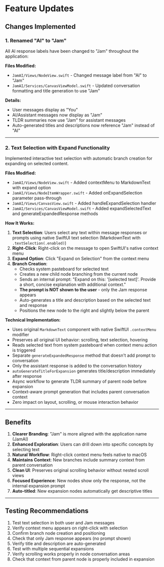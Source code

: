 # Feature Updates

## Changes Implemented

### 1. Renamed "AI" to "Jam"
All AI response labels have been changed to "Jam" throughout the application:

**Files Modified:**
- `JamAI/Views/NodeView.swift` - Changed message label from "AI" to "Jam"
- `JamAI/Services/CanvasViewModel.swift` - Updated conversation formatting and title generation to use "Jam"

**Details:**
- User messages display as "You"
- AI/Assistant messages now display as "Jam"
- TLDR summaries now use "Jam" for assistant messages
- Auto-generated titles and descriptions now reference "Jam" instead of "AI"

---

### 2. Text Selection with Expand Functionality

Implemented interactive text selection with automatic branch creation for expanding on selected content.

**Files Modified:**
- `JamAI/Views/NodeView.swift` - Added contextMenu to MarkdownText with expand option
- `JamAI/Views/NodeItemWrapper.swift` - Added onExpandSelection parameter pass-through
- `JamAI/Views/CanvasView.swift` - Added handleExpandSelection handler
- `JamAI/Services/CanvasViewModel.swift` - Added expandSelectedText and generateExpandedResponse methods

**How It Works:**

1. **Text Selection**: Users select any text within message responses or prompts using native SwiftUI text selection (MarkdownText with `.textSelection(.enabled)`)
2. **Right-Click**: Right-click on the message to open SwiftUI's native context menu
3. **Expand Option**: Click "Expand on Selection" from the context menu
4. **Branch Creation**: 
   - Checks system pasteboard for selected text
   - Creates a new child node branching from the current node
   - Sends an internal prompt: "Expand on this: '[selected text]'. Provide a short, concise explanation with additional context."
   - **The prompt is NOT shown to the user** - only the Jam response appears
   - Auto-generates a title and description based on the selected text and response
   - Positions the new node to the right and slightly below the parent

**Technical Implementation:**
- Uses original `MarkdownText` component with native SwiftUI `.contextMenu` modifier
- Preserves all original UI behavior: scrolling, text selection, hovering
- Reads selected text from system pasteboard when context menu action is triggered
- Separate `generateExpandedResponse` method that doesn't add prompt to conversation
- Only the assistant response is added to the conversation history
- `autoGenerateTitleForExpansion` generates title/description immediately after response
- Async workflow to generate TLDR summary of parent node before expansion
- Context-aware prompt generation that includes parent conversation context
- Zero impact on layout, scrolling, or mouse interaction behavior

---

## Benefits

1. **Clearer Branding**: "Jam" is more aligned with the application name (JamAI)
2. **Enhanced Exploration**: Users can drill down into specific concepts by selecting text
3. **Natural Workflow**: Right-click context menu feels native to macOS
4. **Maintains Context**: New branches include summary context from parent conversation
5. **Clean UI**: Preserves original scrolling behavior without nested scroll views
6. **Focused Experience**: New nodes show only the response, not the internal expansion prompt
7. **Auto-titled**: New expansion nodes automatically get descriptive titles

---

## Testing Recommendations

1. Test text selection in both user and Jam messages
2. Verify context menu appears on right-click with selection
3. Confirm branch node creation and positioning
4. Check that only Jam response appears (no prompt shown)
5. Verify title and description are auto-generated
6. Test with multiple sequential expansions
7. Verify scrolling works properly in node conversation areas
8. Check that context from parent node is properly included in expansion
